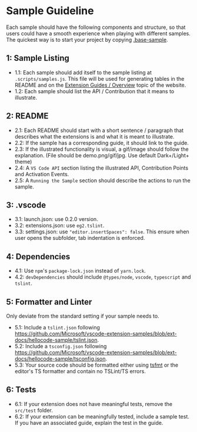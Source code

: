 # Sample Guideline

Each sample should have the following components and structure, so that users could have a smooth experience when playing with different samples.
The quickest way is to start your project by copying [.base-sample](https://github.com/Microsoft/vscode-extension-samples/tree/master/.base-sample).

## 1: Sample Listing

- 1.1: Each sample should add itself to the sample listing at `.scripts/samples.js`. This file will be used for generating tables in the README and on the [Extension Guides / Overview](https://vscode-ext-docs.azurewebsites.net/api/extension-guides/overview) topic of the website.
- 1.2: Each sample should list the API / Contribution that it means to illustrate.

## 2: README

- 2.1: Each README should start with a short sentence / paragraph that describes what the extensions is and what it is meant to illustrate.
- 2.2: If the sample has a corresponding guide, it should link to the guide.
- 2.3: If the illustrated functionality is visual, a gif/image should follow the explanation. (File should be demo.png/gif/jpg. Use default Dark+/Light+ theme)
- 2.4: A `VS Code API` section listing the illustrated API, Contribution Points and Activation Events.
- 2.5: A `Running the Sample` section should describe the actions to run the sample.

## 3: .vscode

- 3.1: launch.json: use 0.2.0 version.
- 3.2: extensions.json: use `eg2.tslint`.
- 3.3: settings.json: use `"editor.insertSpaces": false`. This ensure when user opens the subfolder, tab indentation is enforced.

## 4: Dependencies

- 4.1: Use `npm`'s `package-lock.json` instead of `yarn.lock`.
- 4.2: `devDependencies` should include `@types/node`, `vscode`, `typescript` and `tslint`.

## 5: Formatter and Linter

Only deviate from the standard setting if your sample needs to.

- 5.1: Include a `tslint.json` following https://github.com/Microsoft/vscode-extension-samples/blob/ext-docs/hellocode-sample/tslint.json.
- 5.2: Include a `tsconfig.json` following https://github.com/Microsoft/vscode-extension-samples/blob/ext-docs/hellocode-sample/tsconfig.json.
- 5.3: Your source code should be formatted either using [tsfmt](https://github.com/vvakame/typescript-formatter) or the editor's TS formatter and contain no TSLint/TS errors.

## 6: Tests

- 6.1: If your extension does not have meaningful tests, remove the `src/test` folder.
- 6.2: If your extension can be meaningfully tested, include a sample test. If you have an associated guide, explain the test in the guide.